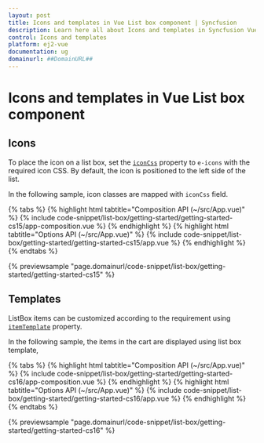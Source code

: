 ```yaml
---
layout: post
title: Icons and templates in Vue List box component | Syncfusion
description: Learn here all about Icons and templates in Syncfusion Vue List box component of Syncfusion Essential JS 2 and more.
control: Icons and templates 
platform: ej2-vue
documentation: ug
domainurl: ##DomainURL##
---
```


# Icons and templates in Vue List box component

## Icons

To place the icon on a list box, set the [`iconCss`](https://ej2.syncfusion.com/vue/documentation/api/list-box/fieldSettingsModel/#iconcss) property to `e-icons` with the required icon CSS. By default, the icon is positioned to the left side of the list.

In the following sample, icon classes are mapped with `iconCss` field.

{% tabs %}
{% highlight html tabtitle="Composition API (~/src/App.vue)" %}
{% include code-snippet/list-box/getting-started/getting-started-cs15/app-composition.vue %}
{% endhighlight %}
{% highlight html tabtitle="Options API (~/src/App.vue)" %}
{% include code-snippet/list-box/getting-started/getting-started-cs15/app.vue %}
{% endhighlight %}
{% endtabs %}
        
{% previewsample "page.domainurl/code-snippet/list-box/getting-started/getting-started-cs15" %}

## Templates

ListBox items can be customized according to the requirement using [`itemTemplate`](https://ej2.syncfusion.com/vue/documentation/api/list-box/#itemtemplate) property.

In the following sample, the items in the cart are displayed using list box template,

{% tabs %}
{% highlight html tabtitle="Composition API (~/src/App.vue)" %}
{% include code-snippet/list-box/getting-started/getting-started-cs16/app-composition.vue %}
{% endhighlight %}
{% highlight html tabtitle="Options API (~/src/App.vue)" %}
{% include code-snippet/list-box/getting-started/getting-started-cs16/app.vue %}
{% endhighlight %}
{% endtabs %}
        
{% previewsample "page.domainurl/code-snippet/list-box/getting-started/getting-started-cs16" %}